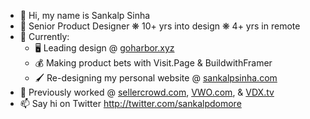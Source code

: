 - 👋 Hi, my name is Sankalp Sinha
- 🌱 Senior Product Designer  ❋  10+ yrs into design  ❋  4+ yrs in remote
- 🎨 Currently:
  - 🖥 Leading design @ [goharbor.xyz](Harbor)
  - 💰 Making product bets with Visit.Page & BuildwithFramer
  - 🖌 Re-designing my personal website @ [sankalpsinha.com](sankalpsinha.com)
- 💼 Previously worked @ [sellercrowd.com](sellercrowd.com), [VWO.com](VWO.com), & [VDX.tv](VDX.tv)
- 📫 Say hi on Twitter http://twitter.com/sankalpdomore

<!---
sankalpdomore/sankalpdomore is a ✨ special ✨ repository because its `README.md` (this file) appears on your GitHub profile.
You can click the Preview link to take a look at your changes.
--->
